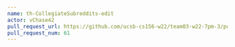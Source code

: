 ```yaml
---
name: th-CollegiateSubreddits-edit
actor: vChase42
pull_request_url: https://github.com/ucsb-cs156-w22/team03-w22-7pm-3/pull/61
pull_request_num: 61
---
```

